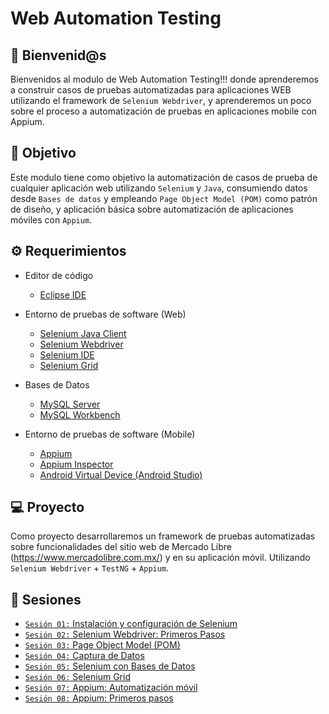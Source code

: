 # Web Automation Testing

## :wave: Bienvenid@s

Bienvenidos al modulo de Web Automation Testing!!! donde aprenderemos a construir casos de pruebas automatizadas para aplicaciones WEB utilizando el framework de `Selenium Webdriver`, y aprenderemos un poco sobre el proceso a automatización de pruebas en aplicaciones mobile con Appium.

## :dart: Objetivo

Este modulo tiene como objetivo la automatización de casos de prueba de cualquier aplicación web utilizando `Selenium` y `Java`, consumiendo datos desde `Bases de datos` y empleando `Page Object Model (POM)` como patrón de diseño, y aplicación básica sobre automatización de aplicaciones móviles con `Appium`.

## :gear: Requerimientos

- Editor de código
  - [Eclipse IDE](https://www.eclipse.org/downloads/)

- Entorno de pruebas de software (Web)
  - [Selenium Java Client](https://github.com/SeleniumHQ/selenium/releases/download/selenium-4.1.0/selenium-java-4.1.2.zip)
  - [Selenium Webdriver](https://www.selenium.dev/documentation/webdriver/getting_started/install_drivers/)
  - [Selenium IDE](https://www.selenium.dev/selenium-ide/)
  - [Selenium Grid](https://github.com/SeleniumHQ/selenium/releases/download/selenium-4.1.0/selenium-server-4.1.2.jar)

- Bases de Datos
  - [MySQL Server](https://dev.mysql.com/downloads/mysql/)
  - [MySQL Workbench](https://dev.mysql.com/downloads/workbench/)

- Entorno de pruebas de software (Mobile)
  - [Appium](https://github.com/appium/appium-desktop/releases/tag/v1.22.2)
  - [Appium Inspector](https://github.com/appium/appium-inspector/releases)
  - [Android Virtual Device (Android Studio)](https://developer.android.com/studio)

## 💻 Proyecto

Como proyecto desarrollaremos un framework de pruebas automatizadas sobre funcionalidades del sitio web de Mercado Libre (https://www.mercadolibre.com.mx/) y en su aplicación móvil. Utilizando `Selenium Webdriver` + `TestNG`  + `Appium`.		

## :bookmark_tabs: Sesiones

- [`Sesión 01:` Instalación y configuración de Selenium](./Sesion-01)
- [`Sesión 02:` Selenium Webdriver: Primeros Pasos](./Sesion-02)
- [`Sesión 03:` Page Object Model (POM)](./Sesion-03)
- [`Sesión 04:` Captura de Datos](./Sesion-04)
- [`Sesión 05:` Selenium con Bases de Datos](./Sesion-05)
- [`Sesión 06:` Selenium Grid](./Sesion-06)
- [`Sesión 07:` Appium: Automatización móvil](./Sesion-07)
- [`Sesión 08:` Appium: Primeros pasos](./Sesion-08)
